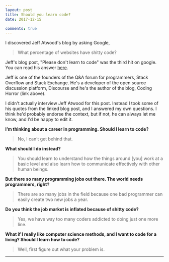 ```yaml
---
layout: post
title: Should you learn code?
date: 2017-12-15

comments: true
---
```


I discovered Jeff Atwood's blog by asking Google,

<blockquote class="blockquote">
What percentage of websites have shitty code?
</blockquote>

Jeff's blog post, "Please don't learn to code" was the third hit on google.     You can read his answer <a href="https://blog.codinghorror.com/please-dont-learn-to-code/">here</a>.

Jeff is one of the founders of the Q&A forum for programmers, Stack Overflow and Stack Exchange. He's a developer of the open source discussion platform, Discourse and he's the author of the blog, Coding Horror (link above).

I didn't actually interview Jeff Atwood for this post. Instead I took some of his quotes from the linked blog post, and I answered my own questions. I think he'd probably endorse the context, but if not, he can always let me know, and I'd be happy to edit it.

<!--<hr class="faded">-->

**I’m thinking about a career in programming. Should I learn to code?**

<blockquote class="blockquote blockquote-reverse">
No, I can’t get behind that.
</blockquote>

**What should I do instead?  **

<blockquote class="blockquote blockquote-reverse">
You should learn to understand how the things around [you] work at a basic level and also learn how to communicate effectively with other human beings.
</blockquote>

**But there so many programming jobs out there. The world needs programmers, right? **


<blockquote class="blockquote blockquote-reverse">
There are so many jobs in the field because one bad programmer can easily create two new jobs a year.
</blockquote>

**Do you think the job market is inflated because of shitty code?**


<blockquote class="blockquote blockquote-reverse">
Yes, we have way too many coders addicted to doing just one more line.
</blockquote>

**What if I really like computer science methods, and I want to code for a living? Should I learn how to code?**


<blockquote class="blockquote blockquote-reverse">
Well, first figure out what your problem is.
</blockquote>

<hr>

